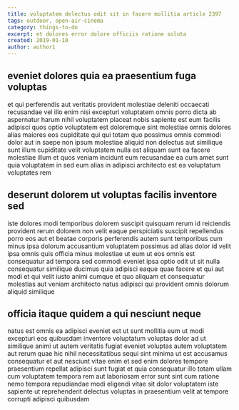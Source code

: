 ```yaml
---
title: voluptatem delectus odit sit in facere mollitia article 2397
tags: outdoor, open-air-cinema
category: things-to-do
excerpt: et dolores error dolore officiis ratione soluta
created: 2019-01-10
author: author1
---
```


## eveniet dolores quia ea praesentium fuga voluptas

et qui perferendis aut veritatis provident molestiae deleniti occaecati recusandae vel illo enim nisi excepturi voluptatem omnis porro dicta ab aspernatur harum nihil voluptatem placeat nobis sapiente est eum facilis adipisci quos optio voluptatem est doloremque sint molestiae omnis dolores alias maiores eos cupiditate qui qui totam quo possimus omnis commodi dolor aut in saepe non ipsum molestiae aliquid non delectus aut similique sunt illum cupiditate velit voluptatem nulla est aliquam sunt ea facere molestiae illum et quos veniam incidunt eum recusandae ea cum amet sunt quia voluptatem in sed eum alias in adipisci architecto est ea voluptatum voluptates rem

## deserunt dolorem ut voluptas facilis inventore sed

iste dolores modi temporibus dolorem suscipit quisquam rerum id reiciendis provident rerum dolorem non velit eaque perspiciatis suscipit repellendus porro eos aut et beatae corporis perferendis autem sunt temporibus cum minus ipsa dolorum accusantium voluptatem possimus ad alias dolor id velit ipsa omnis quis officia minus molestiae ut eum ut eos omnis est consequatur ad tempora sed commodi eveniet ipsa optio odit ut sit nulla consequatur similique ducimus quia adipisci eaque quae facere et qui aut modi et qui velit iusto animi cumque et quo aliquam et consequatur molestias aut veniam architecto natus adipisci qui provident omnis dolorum aliquid similique

## officia itaque quidem a qui nesciunt neque

natus est omnis ea adipisci eveniet est ut sunt mollitia eum ut modi excepturi eos quibusdam inventore voluptatum voluptas dolor ad ut similique animi ut autem veritatis fugiat eveniet voluptas autem voluptatem aut rerum quae hic nihil necessitatibus sequi sint minima ut est accusamus consequatur et aut nesciunt vitae enim et sed enim dolores tempore praesentium repellat adipisci sunt fugiat et quia consequatur illo totam ullam cum voluptatem tempora rem aut laboriosam error sunt sint cum ratione nemo tempora repudiandae modi eligendi vitae sit dolor voluptatem iste sapiente ut reprehenderit delectus voluptas in praesentium velit at tempore corrupti adipisci quibusdam
